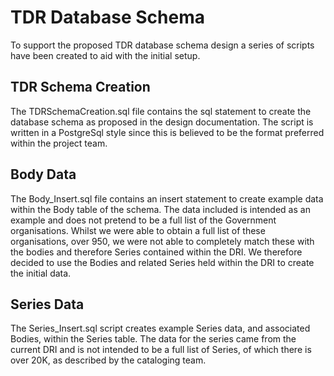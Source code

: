 # TDR Database Schema

To support the proposed TDR database schema design a series of scripts have been created
to aid with the initial setup.

## TDR Schema Creation

The TDRSchemaCreation.sql file contains the sql statement to create the database schema as proposed in the design documentation.
The script is written in a PostgreSql style since this is believed to be the format preferred within the project team.

## Body Data

The Body_Insert.sql file contains an insert statement to create example data within the Body table of the schema.
The data included is intended as an example and does not pretend to be a full list of the Government organisations.
Whilst we were able to obtain a full list of these organisations, over 950, we were not able to completely match these with
the bodies and therefore Series contained within the DRI. 
We therefore decided to use the Bodies and related Series held within the DRI to create the initial data.

## Series Data
The Series_Insert.sql script creates example Series data, and associated Bodies, within the Series table. 
The data for the series came from the current DRI and is not intended to be a full list of Series, of which there is over 20K, 
as described by the cataloging team.